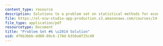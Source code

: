 ```yaml
---
content_type: resource
description: Solutions to a problem set on statistical methods for economics.
file: https://ol-ocw-studio-app-production.s3.amazonaws.com/courses/14-30-introduction-to-statistical-methods-in-economics-spring-2009/4f6b3bbbdd8009cb178db350a8f25c49_MIT14_30s09_sol_pset06.pdf
file_type: application/pdf
resourcetype: Document
title: "Problem Set #6 \u2014 Solution"
uid: 4f6b3bbb-dd80-09cb-178d-b350a8f25c49
---
```

